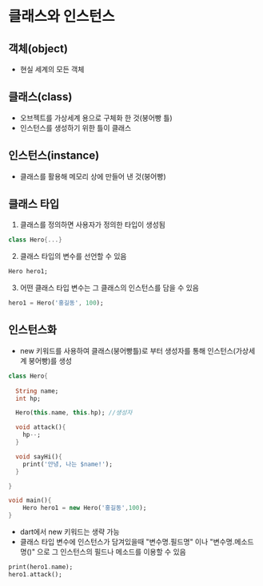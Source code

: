 # 클래스와 인스턴스

## 객체(object)
- 현실 세계의 모든 객체

## 클래스(class)
- 오브젝트를 가상세계 용으로 구체화 한 것(붕어빵 틀)
- 인스턴스를 생성하기 위한 틀이 클래스

## 인스턴스(instance)
- 클래스를 활용해 메모리 상에 만들어 낸 것(붕어빵)

## 클래스 타입
1. 클래스를 정의하면 사용자가 정의한 타입이 생성됨
```dart
class Hero{...}
```

2. 클래스 타입의 변수를 선언할 수 있음
```dart
Hero hero1;
```

3. 어떤 클래스 타입 변수는 그 클래스의 인스턴스를 담을 수 있음
```dart
hero1 = Hero('홍길동', 100);
```

## 인스턴스화
- new 키워드를 사용하여 클래스(붕어빵틀)로 부터 생성자를 통해 인스턴스(가상세계 붕어빵)를 생성
```dart
class Hero{
  
  String name;
  int hp;

  Hero(this.name, this.hp); //생성자

  void attack(){
    hp--;
  }

  void sayHi(){
    print('안녕, 나는 $name!');
  }

}

void main(){
    Hero hero1 = new Hero('홍길동',100);
}
```

- dart에서 new 키워드는 생략 가능
- 클래스 타입 변수에 인스턴스가 담겨있을때 "변수명.필드명" 이나 "변수명.메소드명()" 으로 그 인스턴스의 필드나 메소드를 이용할 수 있음
```dart
print(hero1.name);
hero1.attack();
```

